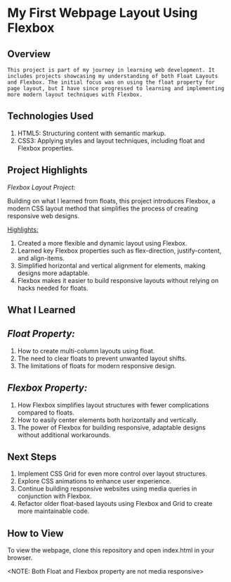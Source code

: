 
# My First Webpage Layout Using Flexbox


## Overview
    This project is part of my journey in learning web development. It includes projects showcasing my understanding of both Float Layouts and Flexbox. The initial focus was on using the float property for page layout, but I have since progressed to learning and implementing more modern layout techniques with Flexbox.


## Technologies Used
1. HTML5: Structuring content with semantic markup.
2. CSS3: Applying styles and layout techniques, including float and Flexbox properties.


## Project Highlights

 *Flexbox Layout Project:*

Building on what I learned from floats, this project introduces Flexbox, a modern CSS layout method that simplifies the process of creating responsive web designs.

<Highlights:>

1. Created a more flexible and dynamic layout using Flexbox.
2. Learned key Flexbox properties such as flex-direction, justify-content, and align-items.
3. Simplified horizontal and vertical alignment for elements, making designs more adaptable.
4. Flexbox makes it easier to build responsive layouts without relying on hacks needed for floats.


## What I Learned

## *Float  Property:* 
1. How to create multi-column layouts using float.
2. The need to clear floats to prevent unwanted layout shifts.
3. The limitations of floats for modern responsive design.

## *Flexbox  Property:* 
1. How Flexbox simplifies layout structures with fewer complications compared to floats.
2. How to easily center elements both horizontally and vertically.
3. The power of Flexbox for building responsive, adaptable designs without additional workarounds.



## Next Steps
1. Implement CSS Grid for even more control over layout structures.
2. Explore CSS animations to enhance user experience.
3. Continue building responsive websites using media queries in conjunction with Flexbox.
4. Refactor older float-based layouts using Flexbox and Grid to create more maintainable code.


## How to View
To view the webpage, clone this repository and open index.html in your browser.


<NOTE: Both Float and Flexbox property are not media responsive>
